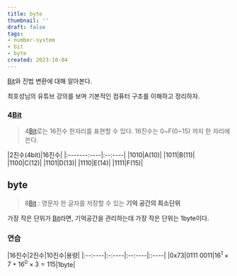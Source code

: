 ```yaml
---
title: byte
thumbnail: ''
draft: false
tags:
- number-system
- bit
- byte
created: 2023-10-04
---
```


[Bit](Bit.md)와 진법 변환에 대해 알아본다.

최호성님의 유튜브 강의를 보며 기본적인 컴퓨터 구조를 이해하고 정리하자.

### 4[Bit](Bit.md)

 > 
 > 4[Bit](Bit.md)로는 16진수 한자리를 표현할 수 있다.
 > 16진수는 0~F(0~15) 까지 한 자리에 쓴다.

|2진수(4bit)|16진수|
|:-------:----|:--:----|
|1010|A(10)|
|1011|B(11)|
|1100|C(12)|
|1101|D(13)|
|1110|E(14)|
|1111|F(15)|

## byte

 > 
 > 8[Bit](Bit.md) : 영문자 한 글자를 저장할 수 있는 **기억 공간의 최소단위**

가장 작은 단위가 [Bit](Bit.md)라면, 기억공간을 관리하는데 가장 작은 단위는 1byte이다.

### 연습

|16진수|2진수|10진수|용량|
|:--:----|:-:----|:--:----|::----|
|0x73|0111 0011|$16^1\times7+16^0\times3=115$|1byte|
